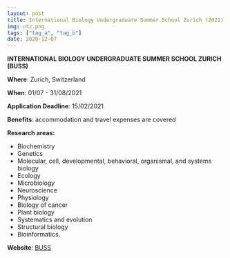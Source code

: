 ```yaml
---
layout: post
title: International Biology Undergraduate Summer School Zurich (2021)
img: utz.png
tags: ["tag_a", "tag_b"]
date: 2020-12-07
---
```


**INTERNATIONAL BIOLOGY UNDERGRADUATE SUMMER SCHOOL ZURICH (BUSS)**

**Where**: Zurich, Switzerland

**When**: 01/07 - 31/08/2021

**Application Deadline**: 15/02/2021

**Benefits**: accommodation and travel expenses are covered

**Research areas:**

 * Biochemistry
 * Genetics 
 * Molecular, cell, developmental, behavioral, organismal, and systems biology
 * Ecology
 * Microbiology
 * Neuroscience
 * Physiology
 * Biology of cancer 
 * Plant biology
 * Systematics and evolution
 * Structural biology 
 * Bioinformatics.

**Website**: [BUSS](https://www.biologie.uzh.ch/de/Studium/UndergraduateSummerSchool.html) 

